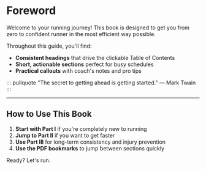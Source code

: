 # Foreword

Welcome to your running journey! This book is designed to get you from zero to confident runner in the most efficient way possible.

Throughout this guide, you'll find:

- **Consistent headings** that drive the clickable Table of Contents
- **Short, actionable sections** perfect for busy schedules  
- **Practical callouts** with coach's notes and pro tips

::: pullquote
"The secret to getting ahead is getting started."
— Mark Twain
:::

---

## How to Use This Book

1. **Start with Part I** if you're completely new to running
2. **Jump to Part II** if you want to get faster
3. **Use Part III** for long-term consistency and injury prevention
4. **Use the PDF bookmarks** to jump between sections quickly

Ready? Let's run.